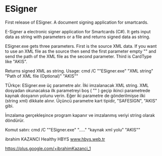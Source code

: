 # ESigner
First release of ESigner. A document signing application for smartcards.

E-Signer a electronic signer application for Smartcards (C#). It gets input data as string with parameters or a file and returns signed data as string.

ESigner.exe gets three parameters. First is the source XML data. If you want to use an XML file as the source then send the first parameter empty "" and send the path of the XML file as the second parameter. Third is CardType like "AKIS".

Returns signed XML as string. Usage: cmd /C ""ESigner.exe" "XML string" "Path of XML file (Optional)" "AKIS""

TÜrkçe: ESigner.exe üç parametre alır. İlki imzalanacak XML string. XML dosyadan okunacaksa ilk parametreyi boş ( "" ) geçip ikinci parametrede kaynak dosyanın yolunu verin. Eğer iki parametre de gönderilmişse ilki (string xml) dikkate alınır. Üçüncü parametre kart tipidir, "SAFESIGN", "AKIS" gibi.

İmzalama gerçekleşince program kapanır ve imzalanmış veriyi string olarak döndürür.

Komut satırı: cmd /C ""ESigner.exe" "....." "kaynak xml yolu" "AKIS""

ibrahim KAZANCI Healthy HBYS www.hbys.web.tr

https://plus.google.com/+ibrahimKazanci_1

